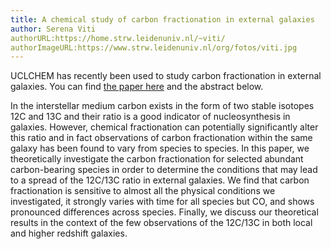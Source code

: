 ```yaml
---
title: A chemical study of carbon fractionation in external galaxies
author: Serena Viti
authorURL:https://home.strw.leidenuniv.nl/~viti/
authorImageURL:https://www.strw.leidenuniv.nl/org/fotos/viti.jpg
---
```

UCLCHEM has recently been used to study carbon fractionation in external galaxies. You can find [the paper here](https://arxiv.org/pdf/2007.12405.pdf) and the abstract below.

In the interstellar medium carbon exists in the form of two stable isotopes 12C and 13C and their ratio is a good indicator of nucleosynthesis in galaxies. However, chemical fractionation can potentially significantly alter this ratio and in fact observations of carbon fractionation within the same galaxy has been found to vary from species to species. In this paper, we theoretically investigate the carbon fractionation for selected abundant carbon-bearing species in order to determine the conditions that may lead to a spread of the 12C/13C ratio in external galaxies. We find that carbon fractionation is sensitive to almost all the physical conditions we investigated, it strongly varies with time for all species but CO, and shows pronounced differences across species. Finally, we discuss our theoretical results in the context of the few observations of the 12C/13C in both local and higher redshift galaxies.
